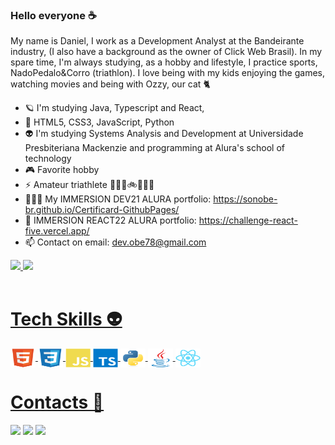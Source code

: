 ### Hello everyone ☕

My name is Daniel, I work as a Development Analyst at the Bandeirante industry, (I also have a background as the owner of Click Web Brasil). In my spare time, I'm always studying, as a hobby and lifestyle, I practice sports, NadoPedalo&Corro (triathlon).
I love being with my kids enjoying the games, watching movies and being with Ozzy, our cat 🐈


- 🪐 I'm studying Java, Typescript and React,
- 🚀 HTML5, CSS3, JavaScript, Python
- 👽 I'm studying Systems Analysis and Development at Universidade Presbiteriana Mackenzie and programming at Alura's 
     school of technology
- 🎮 Favorite hobby
- ⚡ Amateur triathlete 🏊🏽‍♂️🚲🏃🏽‍♂️
- 👩🏽‍🚀 My IMMERSION DEV21 ALURA portfolio: https://sonobe-br.github.io/Certificard-GithubPages/   
- 🤿 IMMERSION REACT22 ALURA portfolio: https://challenge-react-five.vercel.app/
- 📫 Contact on email: dev.obe78@gmail.com


 <div>
  <a href="https://github.com/Sonobe-br">
  <img height="180em" src="https://github-readme-stats.vercel.app/api?username=Sonobe-br&show_icons=true&theme=dark&include_all_commits=true&count_private=true"/>
  <img height="180em" src="https://github-readme-stats.vercel.app/api/top-langs/?username=Sonobe-br&layout=compact&langs_count=7&theme=dark"/>
</div>
 
 <div style="display: inline_block"><br>
  <h1>Tech Skills 👽</h1>
  <img align="center" alt="Sonobe-HTML" height="30" width="40" src="https://raw.githubusercontent.com/devicons/devicon/master/icons/html5/html5-original.svg">
  <img align="center" alt="Sonobe-CSS" height="30" width="40" src="https://raw.githubusercontent.com/devicons/devicon/master/icons/css3/css3-original.svg">
  <img align="center" alt="Sonobe-Js" height="30" width="40" src="https://raw.githubusercontent.com/devicons/devicon/master/icons/javascript/javascript-plain.svg">
  <img align="center" alt="Sonobe-TypeScript" height="30" width="40" src="https://raw.githubusercontent.com/devicons/devicon/master/icons/typescript/typescript-original.svg">
  <img align="center" alt="Sonobe-Python" height="30" width="40" src="https://raw.githubusercontent.com/devicons/devicon/master/icons/python/python-original.svg">
  <img align="center" alt="Sonobe-Java" height="30" width="40" src="https://raw.githubusercontent.com/devicons/devicon/master/icons/java/java-original.svg">
  <img align="center" alt="Sonobe-React" height="30" width="40" src="https://raw.githubusercontent.com/devicons/devicon/master/icons/react/react-original.svg">
</div>
 
 ##
 
 <div>
  <h1>Contacts 📱 </h1>
  <a href = "mailto:dev.obe78@gmail.com"><img src="https://img.shields.io/badge/-Gmail-%23333?style=for-the-badge&logo=gmail&logoColor=white" target="_blank"></a>
  <a href="https://www.linkedin.com/in/daniel-sonobe-silveira-36b317211" target="_blank"><img src="https://img.shields.io/badge/-LinkedIn-%230077B5?style=for-the-badge&logo=linkedin&logoColor=white" target="_blank"></a>
  <a href="https://twitter.com/home?lang=pt" target="_blank"><img src="https://img.shields.io/badge/-twitter-%230077B5?style=for-the-badge&logo=twitter&logoColor=white" target="_blank"></a> 

 
 </div>
